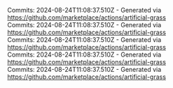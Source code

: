 Commits: 2024-08-24T11:08:37.510Z - Generated via https://github.com/marketplace/actions/artificial-grass
<br>
Commits: 2024-08-24T11:08:37.510Z - Generated via https://github.com/marketplace/actions/artificial-grass
<br>
Commits: 2024-08-24T11:08:37.510Z - Generated via https://github.com/marketplace/actions/artificial-grass
<br>
Commits: 2024-08-24T11:08:37.510Z - Generated via https://github.com/marketplace/actions/artificial-grass
<br>
Commits: 2024-08-24T11:08:37.510Z - Generated via https://github.com/marketplace/actions/artificial-grass
<br>

